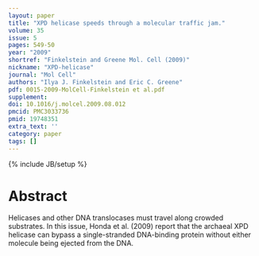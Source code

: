 ```yaml
---
layout: paper
title: "XPD helicase speeds through a molecular traffic jam."
volume: 35
issue: 5
pages: 549-50
year: "2009"
shortref: "Finkelstein and Greene Mol. Cell (2009)"
nickname: "XPD-helicase"
journal: "Mol Cell"
authors: "Ilya J. Finkelstein and Eric C. Greene"
pdf: 0015-2009-MolCell-Finkelstein et al.pdf
supplement:
doi: 10.1016/j.molcel.2009.08.012
pmcid: PMC3033736
pmid: 19748351
extra_text: ''
category: paper
tags: []
---
```

{% include JB/setup %}

# Abstract

Helicases and other DNA translocases must travel along crowded substrates. In this issue, Honda et al. (2009) report that the archaeal XPD helicase can bypass a single-stranded DNA-binding protein without either molecule being ejected from the DNA.
